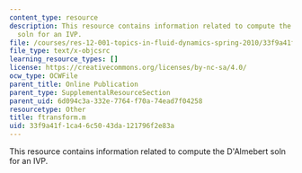 ```yaml
---
content_type: resource
description: This resource contains information related to compute the D'Almebert
  soln for an IVP.
file: /courses/res-12-001-topics-in-fluid-dynamics-spring-2010/33f9a41f1ca46c5043da121796f2e83a_ftransform.m
file_type: text/x-objcsrc
learning_resource_types: []
license: https://creativecommons.org/licenses/by-nc-sa/4.0/
ocw_type: OCWFile
parent_title: Online Publication
parent_type: SupplementalResourceSection
parent_uid: 6d094c3a-332e-7764-f70a-74ead7f04258
resourcetype: Other
title: ftransform.m
uid: 33f9a41f-1ca4-6c50-43da-121796f2e83a
---
```

This resource contains information related to compute the D'Almebert soln for an IVP.